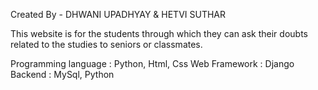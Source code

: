 Created By - DHWANI UPADHYAY & HETVI SUTHAR

This website is for the students through which they can ask their doubts related to the studies to seniors or classmates.

Programming language : Python, Html, Css
Web Framework : Django
Backend : MySql, Python
